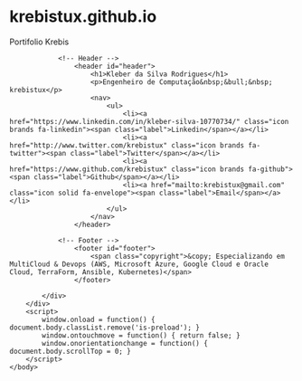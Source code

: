 # krebistux.github.io
Portifolio Krebis


<!DOCTYPE HTML>
<!--
	Aerial by HTML5 UP
	html5up.net | @ajlkn
	Free for personal and commercial use under the CCA 3.0 license (html5up.net/license)
-->
<html>
	<head>
		<title>Whoami</title>
		<meta charset="utf-8" />
		<meta name="viewport" content="width=device-width, initial-scale=1, user-scalable=no" />
		<link rel="stylesheet" href="css/main.css" />
		<noscript><link rel="stylesheet" href="css/noscript.css" /></noscript>
	</head>
	<body class="is-preload">
		<div id="wrapper">
			<div id="bg"></div>
			<div id="overlay"></div>
			<div id="main">

				<!-- Header -->
					<header id="header">
						<h1>Kleber da Silva Rodrigues</h1>
						<p>Engenheiro de Computação&nbsp;&bull;&nbsp; krebistux</p>
						<nav>
							<ul>
								<li><a href="https://www.linkedin.com/in/kleber-silva-10770734/" class="icon brands fa-linkedin"><span class="label">Linkedin</span></a></li>
								<li><a href="http://www.twitter.com/krebistux" class="icon brands fa-twitter"><span class="label">Twitter</span></a></li>
								<li><a href="https://www.github.com/krebistux" class="icon brands fa-github"><span class="label">Github</span></a></li>
								<li><a href="mailto:krebistux@gmail.com" class="icon solid fa-envelope"><span class="label">Email</span></a></li>
							</ul>
						</nav>
					</header>

				<!-- Footer -->
					<footer id="footer">
						<span class="copyright">&copy; Especializando em MultiCloud & Devops (AWS, Microsoft Azure, Google Cloud e Oracle Cloud, TerraForm, Ansible, Kubernetes)</span>
					</footer>

			</div>
		</div>
		<script>
			window.onload = function() { document.body.classList.remove('is-preload'); }
			window.ontouchmove = function() { return false; }
			window.onorientationchange = function() { document.body.scrollTop = 0; }
		</script>
	</body>
</html>
